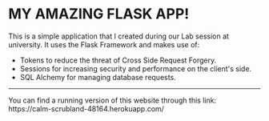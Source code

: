 <h1> MY AMAZING FLASK APP! </h1>
This is a simple application that I created during our Lab session at university. It uses the Flask Framework and makes use of: <br/>
<ul>
  <li>Tokens to reduce the threat of Cross Side Request Forgery. </li> <li> Sessions for increasing security and performance on the client's side. </li> <li> SQL Alchemy for managing database requests.</li>
  </ul>

<hr>
You can find a running version of this website through this link: <br>
https://calm-scrubland-48164.herokuapp.com/
